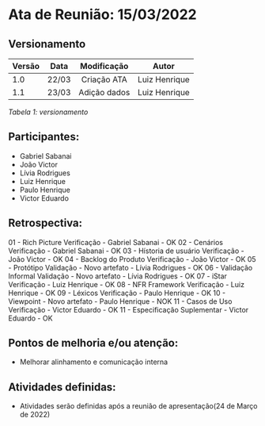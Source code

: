 # Ata de Reunião: 15/03/2022

## Versionamento

| Versão | Data | Modificação | Autor |
|-|-|:-:|:-:|
| 1.0 | 22/03 | Criação ATA | Luiz Henrique |
| 1.1 | 23/03 | Adição dados | Luiz Henrique |

*Tabela 1: versionamento*

## Participantes: 
- Gabriel Sabanai
- João Victor
- Lívia Rodrigues
- Luiz Henrique
- Paulo Henrique
- Victor Eduardo

## Retrospectiva:
01 - Rich Picture Verificação - Gabriel Sabanai - OK
02 - Cenários Verificação - Gabriel Sabanai - OK
03 - Hístoria de usuário Verificação - João Victor - OK
04 - Backlog do Produto Verificação - João Victor - OK
05 - Protótipo Validação - Novo artefato - Lívia Rodrigues - OK
06 - Validação Informal Validação - Novo artefato - Lívia Rodrigues - OK
07 - iStar Verificação - Luiz Henrique - OK
08 - NFR Framework Verificação - Luiz Henrique - OK
09 - Léxicos Verificação - Paulo Henrique - OK
10 - Viewpoint - Novo artefato - Paulo Henrique - NOK
11 - Casos de Uso Verificação - Victor Eduardo - OK
11 - Especificação Suplementar - Victor Eduardo - OK


## Pontos de melhoria e/ou atenção:
- Melhorar alinhamento e comunicação interna

## Atividades definidas:
- Atividades serão definidas após a reunião de apresentação(24 de Março de 2022)
